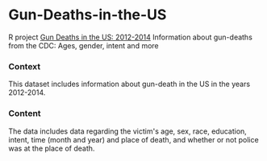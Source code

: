 # Gun-Deaths-in-the-US
R project
[Gun Deaths in the US: 2012-2014](https://www.kaggle.com/hakabuk/gun-deaths-in-the-us?select=guns.csv)
Information about gun-deaths from the CDC: Ages, gender, intent and more

### Context
This dataset includes information about gun-death in the US in the years 2012-2014.

### Content
The data includes data regarding the victim's age, sex, race, education, intent, time (month and year) and place of death, and whether or not police was at the place of death.

